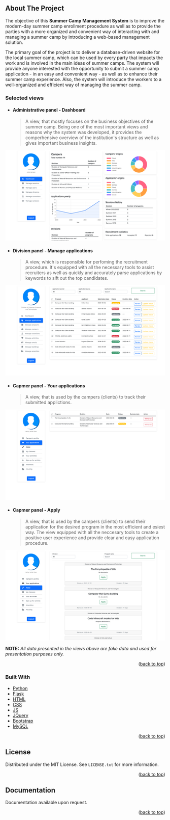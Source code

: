 <!-- ABOUT THE PROJECT -->
## About The Project 
The objective of this **Summer Camp Management System** is to improve the modern-day summer camp enrollment procedure as well as to provide the parties with a more organized and convenient way of interacting with and managing a summer camp by introducing a web-based management solution. 

The primary goal of the project is to deliver a database-driven website for the local summer camp, which can be used by every party that impacts the work and is involved in the main ideas of summer camps. The system will provide anyone interested with the opportunity to submit a summer camp application - in an easy and convenient way - as well as to enhance their summer camp experience. Also, the system will introduce the workers to a well-organized and efficient way of managing the summer camp.

### Selected views

- #### Administrative panel - Dashboard
  > A view, that mostly focuses on the business objectives of the summer camp. Being one of the most important views and reasons why the system was developed, it provides the comperhensive overview of the institution's structure as well as gives important business insights. 
  
![Administartive panel - Dashboard](preview/admin-dashboard.png)

- #### Division panel - Manage applications
  > A view, which is responsible for perfoming the recruitment procedure. It's equipped with all the necessary tools to assist recruiters as well as quickly and accurately parse applications by keywords to sift out the top candidates.  

![Administartive panel - Dashboard](preview/division-manage-applications.png)

- #### Capmer panel - Your applications
  > A view, that is used by the campers (clients) to track their submitted applictions. 

![Administartive panel - Dashboard](preview/camper-your-applications.png)

- #### Capmer panel - Apply
  > A view, that is used by the campers (clients) to send their application for the desired program in the most efficient and esiest way. The view equipped with all the neccesary tools to create a positive user experience and provide clear and easy application procedure.

![Administartive panel - Dashboard](preview/camper-apply.png)

**NOTE:** *All data presented in the views above are fake data and used for presentation purposes only.*

<p align="right">(<a href="#top">back to top</a>)</p>



### Built With

* [Python](https://www.python.org)
* [Flask](https://flask.palletsprojects.com/en/2.0.x/)
* [HTML](https://html.com)
* [CSS](https://developer.mozilla.org/en-US/docs/Web/CSS)
* [JS](https://www.javascript.com)
* [JQuery](https://jquery.com)
* [Bootstrap](https://getbootstrap.com)
* [MySQL](https://www.mysql.com)


<p align="right">(<a href="#top">back to top</a>)</p>

<!-- LICENSE -->
## License

Distributed under the MIT License. See `LICENSE.txt` for more information.

<p align="right">(<a href="#top">back to top</a>)</p>

<!-- Documentation -->
## Documentation

Documentation available upon request.

<p align="right">(<a href="#top">back to top</a>)</p>
